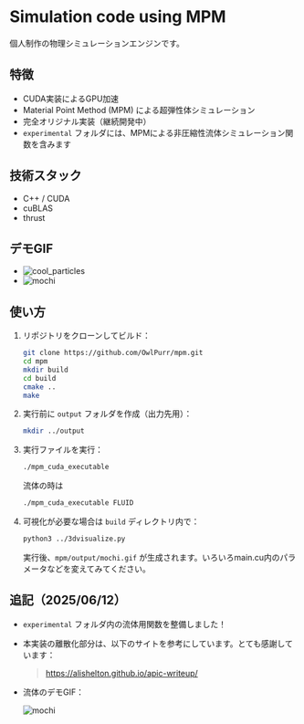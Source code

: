# Simulation code using MPM

個人制作の物理シミュレーションエンジンです。

## 特徴

- CUDA実装によるGPU加速
- Material Point Method (MPM) による超弾性体シミュレーション
- 完全オリジナル実装（継続開発中）
- `experimental` フォルダには、MPMによる非圧縮性流体シミュレーション関数を含みます

## 技術スタック

- C++ / CUDA
- cuBLAS
- thrust

## デモGIF

- ![cool_particles](https://github.com/user-attachments/assets/1967f114-ec7c-4aca-ab43-30287ff17d5c)
- ![mochi](https://github.com/user-attachments/assets/68712171-d710-4601-938e-78206ce9beb3)

## 使い方

1. リポジトリをクローンしてビルド：

   ```bash
   git clone https://github.com/OwlPurr/mpm.git
   cd mpm
   mkdir build
   cd build
   cmake ..
   make
   ```

2. 実行前に `output` フォルダを作成（出力先用）：

   ```bash
   mkdir ../output
   ```

3. 実行ファイルを実行：

   ```bash
   ./mpm_cuda_executable
   ```
   流体の時は
   ```bash
   ./mpm_cuda_executable FLUID
   ```

5. 可視化が必要な場合は `build` ディレクトリ内で：

   ```bash
   python3 ../3dvisualize.py
   ```

   実行後、`mpm/output/mochi.gif` が生成されます。いろいろmain.cu内のパラメータなどを変えてみてください。

## 追記（2025/06/12）

- `experimental` フォルダ内の流体用関数を整備しました！
- 本実装の離散化部分は、以下のサイトを参考にしています。とても感謝しています：

  > https://alishelton.github.io/apic-writeup/

- 流体のデモGIF：
  
  ![mochi](https://github.com/user-attachments/assets/0c1067fa-6c7e-4e37-81ea-605a0e91c3c3)

